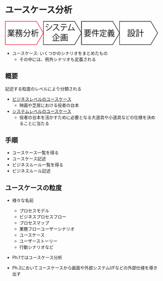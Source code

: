# ユースケース分析

![sidebar_001](image/sidebar_001.png)

* ユースケース: いくつかのシナリオをまとめたもの
    * その中には、例外シナリオも定義される

## 概要

記述する粒度のレベルにより分類される

* [ビジネスレベルのユースケース](01_buisiness)
    * 映画や芝居における役者の台本
* [システムレベルのユースケース](02_system)
    * 役者の台本を活かすために必要となる大道具や小道具などの仕様を決めることに当たる

## 手順

* ユースケース一覧を得る
* ユースケース記述
* ビジネスルール一覧を得る
* ビジネスルール記述

## ユースケースの粒度

* 様々な名前
    * プロセスモデル
    * ビジネスプロセスフロー
    * プロセスマップ
    * 業務フローユーザーシナリオ
    * ユースケース
    * ユーザーストーリー
    * 行動シナリオなど

* Ph.1ではユースケース分析
* Ph.2においてユースケースから画面や外部システムI/Fなどの外部仕様を導き出す


